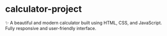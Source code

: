 # calculator-project
✨ A beautiful and modern calculator built using HTML, CSS, and JavaScript. Fully responsive and user-friendly interface.
